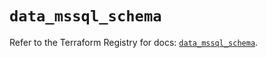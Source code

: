 # `data_mssql_schema`

Refer to the Terraform Registry for docs: [`data_mssql_schema`](https://registry.terraform.io/providers/pgssoft/mssql/0.6.0/docs/data-sources/schema).
